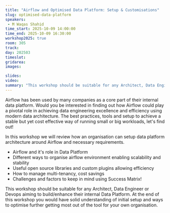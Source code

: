 ```yaml
---
title: "Airflow and Optimised Data Platform: Setup & Customisations"
slug: optimised-data-platform
speakers:
 - M Waqas Shahid
time_start: 2025-10-09 14:00:00
time_end: 2025-10-09 16:30:00
workshop2025: true
room: 305
track: 
day: 202503
timeslot: 
gridarea: 
images: 

slides:
video: 
summary: "This workshop should be suitable for any Architect, Data Engineer or Devops aiming to build/enhance their internal Data Platform. At the end of this workshop you would have solid understanding of initial setup and ways to optimise further getting most out of the tool for your own organisation."
---
```


Airflow has been used by many companies as a core part of their internal data platform. Would you be interested in finding out how Airflow could play a pivotal role in achieving data engineering excellence and efficiency using modern data architecture. The best practices, tools and setup to achieve a stable but yet cost effective way of running small or big workloads, let's find out!

In this workshop we will review how an organisation can setup data platform architecture around Airflow and necessary requirements.
 - Airflow and it's role in Data Platform
 - Different ways to organise airflow environment enabling scalability and stability
 - Useful open source libraries and custom plugins allowing efficiency
 - How to manage multi-tenancy, cost savings
 - Challenges and factors to keep in mind using Success Matrix!

This workshop should be suitable for any Architect, Data Engineer or Devops aiming to build/enhance their internal Data Platform. At the end of this workshop you would have solid understanding of initial setup and ways to optimise further getting most out of the tool for your own organisation.